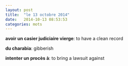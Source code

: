 ```yaml
---
layout: post
title:  "le 13 octobre 2014"
date:   2014-10-13 08:53:53
categories: mots
---
```


**avoir un casier judiciaire vierge**: to have a clean record

**du charabia**: gibberish

**intenter un procès à**: to bring a lawsuit against
